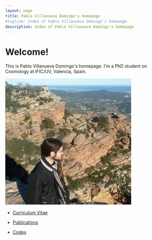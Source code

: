 ```yaml
---
layout: page
title: Pablo Villanueva Domingo's homepage
#tagline: Index of Pablo Villanueva Domingo's homepage
description: Index of Pablo Villanueva Domingo's homepage
---
```



# Welcome!

This is Pablo Villanueva Domingo's homepage. I'm a PhD student on Cosmology at IFIC/UV, Valencia, Spain. 

![](assets/Garbi.jpg)

- [Curriculum Vitae](assets/cv.pdf)

- [Publications](pages/publications.html)

- [Codes](pages/codes.html)
